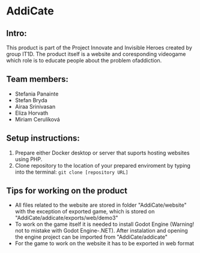 # AddiCate

## Intro:
This product is part of the Project Innovate and Invisible Heroes created by group IT1D. The product itself is a website and coresponding videogame which role is to educate people about the problem ofaddiction.

## Team members:
- Stefania Panainte
- Stefan Bryda
- Airaa Srinivasan
- Eliza Horvath
- Miriam Cerulíková

## Setup instructions:
1. Prepare either Docker desktop or server that suports hosting websites using PHP.
2. Clone repository to the location of your prepared enviroment by typing into the terminal: `git clone [repository URL]`

## Tips for working on the product
- All files related to the website are stored in folder "AddiCate/website" with the exception of exported game, which is stored on "AddiCate/addicate/exports/web/demo3"
- To work on the game itself it is needed to install Godot Engine (Warning! not to mistake with Godot Engine-.NET). After instalation and opening the engine project can be imported from "AddiCate/addicate"
- For the game to work on the website it has to be exported in web format
